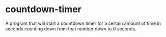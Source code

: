 # countdown-timer
A program that will start a countdown timer for a certain amount of time in seconds counting down from that number down to 0 seconds.
